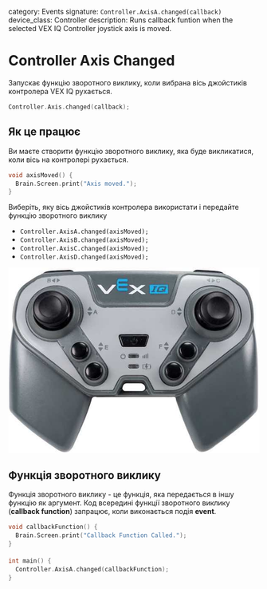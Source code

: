 category: Events
signature: `Controller.AxisA.changed(callback)`  
device_class: Controller
description: Runs callback funtion when the selected VEX IQ Controller joystick axis is moved.

# Controller Axis Changed

Запускає функцію зворотного виклику, коли вибрана вісь джойстиків контролера VEX IQ рухається.

```cpp
Controller.Axis.changed(callback);
```

## Як це працює

Ви маєте створити функцію зворотного виклику, яка буде викликатися, коли вісь на контролері рухається.

```cpp
void axisMoved() {
  Brain.Screen.print("Axis moved.");
}
```

Виберіть, яку вісь джойстиків контролера використати і передайте функцію зворотного виклику

- `Controller.AxisA.changed(axisMoved);`
- `Controller.AxisB.changed(axisMoved);`
- `Controller.AxisC.changed(axisMoved);`
- `Controller.AxisD.changed(axisMoved);`

![controller_button_front](controller_button_front.jpg)

## Функція зворотного виклику

Функція зворотного виклику - це функція, яка передається в іншу функцію як аргумент. Код всередині функції зворотного виклику (**callback function**) запрацює, коли виконається подія **event**. 

```cpp
void callbackFunction() {
  Brain.Screen.print("Callback Function Called.");
}

int main() {
  Controller.AxisA.changed(callbackFunction);
}
```

<advanced>
</advanced>